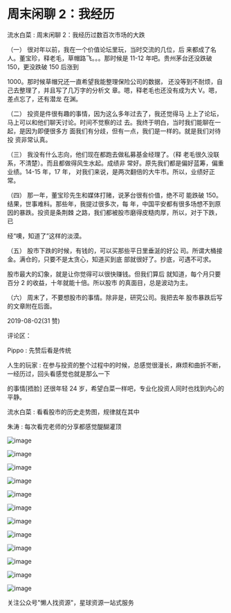 # 周末闲聊 2：我经历

流水白菜 : 周末闲聊 2：我经历过数百次市场的大跌

（一） 很对年以前，我在一个价值论坛里玩，当时交流的几位，后 来都成了名人。董宝珍，释老毛，草帽路飞。。。那时候是 11-12 年吧。贵州茅台还没跌破 150，更没跌破 150 后涨到

1000。那时候草帽兄还一直希望我能整理保险公司的数据， 还没等到不耐烦，自己去整理了，并且写了几万字的分析文 章。嗯，释老毛也还没有成为大 V。嗯，差点忘了，还有潜龙 在渊。

（二） 投资是件很有趣的事情，因为这么多年过去了，我还觉得马 上上了论坛，马上可以和他们聊天讨论。时间不觉察的过 去。我终于明白，当时我们能聊在一起，是因为即便很多方 面我们有分歧，但有一点，我们是一样的。就是我们对待投 资非常认真。

（三） 我没有什么志向，他们现在都跑去做私募基金经理了。（释 老毛很久没联系，不清楚）。而且都做得风生水起。成绩非 常好。原先我们都是偏好蓝筹，偏重业绩。14-15 年，17 年， 对我们来说，是两次翻倍的大牛市。所以，业绩好正常。

（四） 那一年，董宝珍先生和媒体打赌，说茅台很有价值，绝不可 能跌破 150。结果，世事难料。那些年，我提过很多次，每 年，中国平安都有很多场想不到原因的暴跌。投资是条荆棘 之路，我们都被股市磨得皮糙肉厚，所以，对于下跌，已

经“噢，知道了”这样的淡漠。

（五） 股市下跌的时候，有钱的，可以买那些平日里垂涎的好公 司。所谓大桶接金。满仓的，只要不是太贪心，知道买到底 部就很好了。抄底，可遇不可求。

股市最大的幻象，就是让你觉得可以很快赚钱。但我们算后 就知道，每个月只要百分 2 的收益，十年就能十倍。所以股市 的真面目，总是波动为主。

（六） 周末了，不要想股市的事情。除非是，研究公司。我把去年 股市暴跌后写的文章附在后面。

2019-08-02(31 赞)

评论区：

Pippo : 先赞后看是传统

人生的玩家 : 在参与投资的整个过程中的时候，总感觉很漫长，麻烦和曲折不断，一经历过，回头看感觉也就是那么一下

的事情[捂脸] 还很年轻 24 岁，希望白菜一样吧，专业化投资人同时也找到内心的平静。

流水白菜 : 看看股市的历史走势图，规律就在其中

朱涛 : 每次看完老师的分享都感觉醍醐灌顶

![image](img/Image_194.png)

![image](img/Image_195.png)

![image](img/Image_196.png)

![image](img/Image_197.png)

![image](img/Image_198.png)

![image](img/Image_199.png)

![image](img/Image_200.png)

![image](img/Image_201.png)

![image](img/Image_202.png)

![image](img/Image_203.png)

![image](img/Image_204.png)

![image](img/Image_205.png)

关注公众号"懒人找资源"，星球资源一站式服务